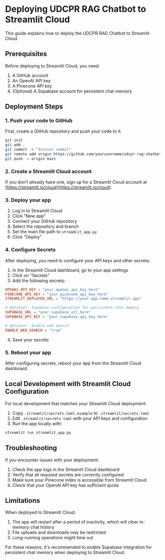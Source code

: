 # Deploying UDCPR RAG Chatbot to Streamlit Cloud

This guide explains how to deploy the UDCPR RAG Chatbot to Streamlit Cloud.

## Prerequisites

Before deploying to Streamlit Cloud, you need:

1. A GitHub account
2. An OpenAI API key
3. A Pinecone API key
4. (Optional) A Supabase account for persistent chat memory

## Deployment Steps

### 1. Push your code to GitHub

First, create a GitHub repository and push your code to it:

```bash
git init
git add .
git commit -m "Initial commit"
git remote add origin https://github.com/yourusername/udcpr-rag-chatbot.git
git push -u origin main
```

### 2. Create a Streamlit Cloud account

If you don't already have one, sign up for a Streamlit Cloud account at [https://streamlit.io/cloud](https://streamlit.io/cloud).

### 3. Deploy your app

1. Log in to Streamlit Cloud
2. Click "New app"
3. Connect your GitHub repository
4. Select the repository and branch
5. Set the main file path to `streamlit_app.py`
6. Click "Deploy"

### 4. Configure Secrets

After deploying, you need to configure your API keys and other secrets:

1. In the Streamlit Cloud dashboard, go to your app settings
2. Click on "Secrets"
3. Add the following secrets:

```toml
OPENAI_API_KEY = "your_openai_api_key_here"
PINECONE_API_KEY = "your_pinecone_api_key_here"
STREAMLIT_DEPLOYED_URL = "https://your-app-name.streamlit.app"

# Optional: Supabase configuration for persistent chat memory
SUPABASE_URL = "your_supabase_url_here"
SUPABASE_API_KEY = "your_supabase_api_key_here"

# Optional: Enable web search
ENABLE_WEB_SEARCH = "true"
```

4. Save your secrets

### 5. Reboot your app

After configuring secrets, reboot your app from the Streamlit Cloud dashboard.

## Local Development with Streamlit Cloud Configuration

For local development that matches your Streamlit Cloud deployment:

1. Copy `.streamlit/secrets.toml.example` to `.streamlit/secrets.toml`
2. Edit `.streamlit/secrets.toml` with your API keys and configuration
3. Run the app locally with:

```bash
streamlit run streamlit_app.py
```

## Troubleshooting

If you encounter issues with your deployment:

1. Check the app logs in the Streamlit Cloud dashboard
2. Verify that all required secrets are correctly configured
3. Make sure your Pinecone index is accessible from Streamlit Cloud
4. Check that your OpenAI API key has sufficient quota

## Limitations

When deployed to Streamlit Cloud:

1. The app will restart after a period of inactivity, which will clear in-memory chat history
2. File uploads and downloads may be restricted
3. Long-running operations might time out

For these reasons, it's recommended to enable Supabase integration for persistent chat memory when deploying to Streamlit Cloud.

